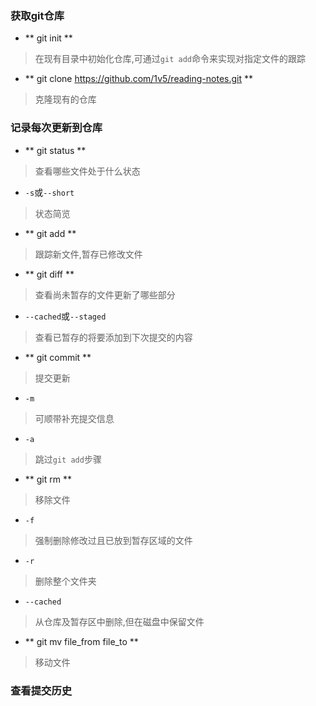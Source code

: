 ### 获取git仓库
- ** git init **
>在现有目录中初始化仓库,可通过`git add`命令来实现对指定文件的跟踪

- ** git clone https://github.com/1v5/reading-notes.git **
>克隆现有的仓库

### 记录每次更新到仓库
- ** git status **
>查看哪些文件处于什么状态

  - `-s`或`--short`
  >状态简览

- ** git add **
>跟踪新文件,暂存已修改文件

- ** git diff **
>查看尚未暂存的文件更新了哪些部分

  - `--cached`或`--staged`
  >查看已暂存的将要添加到下次提交的内容

- ** git commit **
>提交更新

  - `-m`
  >可顺带补充提交信息

  - `-a`
  >跳过`git add`步骤

- ** git rm **
>移除文件

  - `-f`
  >强制删除修改过且已放到暂存区域的文件

  - `-r`
  >删除整个文件夹

  - `--cached`
  >从仓库及暂存区中删除,但在磁盘中保留文件

- ** git mv file_from file_to **
>移动文件

### 查看提交历史
